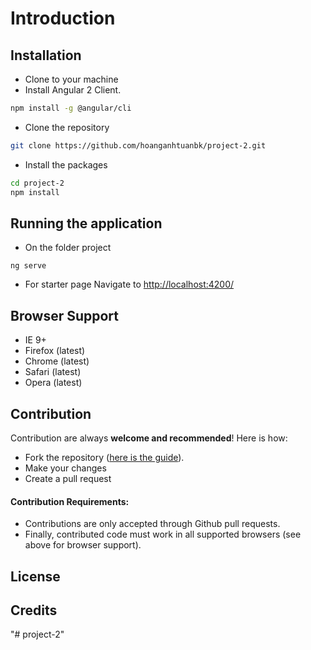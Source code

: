 Introduction
============


Installation
------------

- Clone to your machine
- Install Angular 2 Client.
```bash
npm install -g @angular/cli
```
- Clone the repository
```bash
git clone https://github.com/hoanganhtuanbk/project-2.git
```

- Install the packages
```bash
cd project-2
npm install
```

Running the application
------------
- On the folder project
```
ng serve
```
- For starter page Navigate to [http://localhost:4200/](http://localhost:4200/)

Browser Support
---------------
- IE 9+
- Firefox (latest)
- Chrome (latest)
- Safari (latest)
- Opera (latest)

Contribution
------------
Contribution are always **welcome and recommended**! Here is how:

- Fork the repository ([here is the guide](https://help.github.com/articles/fork-a-repo/)).
- Make your changes
- Create a pull request

#### Contribution Requirements:
- Contributions are only accepted through Github pull requests.
- Finally, contributed code must work in all supported browsers (see above for browser support).

License
-------
 Credits
-------------
"# project-2" 
